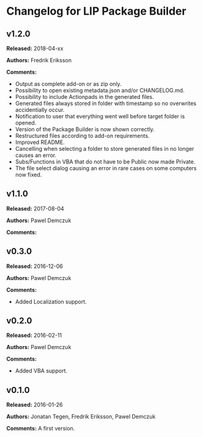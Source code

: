 # Changelog for LIP Package Builder

## v1.2.0
**Released:** 2018-04-xx

**Authors:** Fredrik Eriksson

**Comments:**

* Output as complete add-on or as zip only.
* Possibility to open existing metadata.json and/or CHANGELOG.md.
* Possibility to include Actionpads in the generated files.
* Generated files always stored in folder with timestamp so no overwrites accidentially occur.
* Notification to user that everything went well before target folder is opened.
* Version of the Package Builder is now shown correctly.
* Restructured files according to add-on requirements.
* Improved README.
* Cancelling when selecting a folder to store generated files in no longer causes an error.
* Subs/Functions in VBA that do not have to be Public now made Private.
* The file select dialog causing an error in rare cases on some computers now fixed.


## v1.1.0
**Released:** 2017-08-04

**Authors:** Pawel Demczuk

**Comments:**


## v0.3.0
**Released:** 2016-12-06

**Authors:** Pawel Demczuk

**Comments:**

* Added Localization support.


## v0.2.0
**Released:** 2016-02-11

**Authors:** Pawel Demczuk

**Comments:**

* Added VBA support.


## v0.1.0
**Released:** 2016-01-26

**Authors:** Jonatan Tegen, Fredrik Eriksson, Pawel Demczuk

**Comments:** A first version.